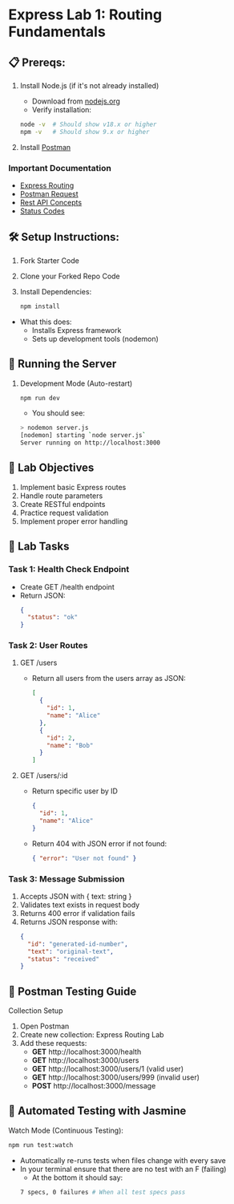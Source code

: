 # Express Lab 1: Routing Fundamentals

## 📋 Prereqs:

1. Install Node.js (if it's not already installed)

   - Download from [nodejs.org](nodejs.org)
   - Verify installation:

   ```bash
   node -v  # Should show v18.x or higher
   npm -v   # Should show 9.x or higher
   ```

2. Install [Postman](postman.com/downloads)

### Important Documentation

- [Express Routing](https://expressjs.com/en/guide/routing.html)
- [Postman Request](https://learning.postman.com/docs/sending-requests/create-requests/request-basics/)
- [Rest API Concepts](https://www.restapitutorial.com/introduction/httpmethods)
- [Status Codes](https://developer.mozilla.org/en-US/docs/Web/HTTP/Reference/Status)

## 🛠️ Setup Instructions:

1. Fork Starter Code
2. Clone your Forked Repo Code
3. Install Dependencies:

   ```bash
   npm install
   ```

- What this does:
  - Installs Express framework
  - Sets up development tools (nodemon)

## 🚀 Running the Server

1. Development Mode (Auto-restart)

   ```bash
   npm run dev
   ```

   - You should see:

   ```bash
   > nodemon server.js
   [nodemon] starting `node server.js`
   Server running on http://localhost:3000
   ```

## 🎯 Lab Objectives

1. Implement basic Express routes
2. Handle route parameters
3. Create RESTful endpoints
4. Practice request validation
5. Implement proper error handling

## 📝 Lab Tasks

### Task 1: Health Check Endpoint

- Create GET /health endpoint
- Return JSON:
  ```json
  {
    "status": "ok"
  }
  ```

### Task 2: User Routes

1. GET /users
   - Return all users from the users array as JSON:
     ```json
     [
       {
         "id": 1,
         "name": "Alice"
       },
       {
         "id": 2,
         "name": "Bob"
       }
     ]
     ```
2. GET /users/:id

   - Return specific user by ID
     ```json
     {
       "id": 1,
       "name": "Alice"
     }
     ```
   - Return 404 with JSON error if not found:
     ```json
     { "error": "User not found" }
     ```

### Task 3: Message Submission

1. Accepts JSON with { text: string }
2. Validates text exists in request body
3. Returns 400 error if validation fails
4. Returns JSON response with:
   ```json
   {
     "id": "generated-id-number",
     "text": "original-text",
     "status": "received"
   }
   ```

## 🧪 Postman Testing Guide

Collection Setup

1. Open Postman
2. Create new collection: Express Routing Lab
3. Add these requests:
   - **GET** http://localhost:3000/health
   - **GET** http://localhost:3000/users
   - **GET** http://localhost:3000/users/1 (valid user)
   - **GET** http://localhost:3000/users/999 (invalid user)
   - **POST** http://localhost:3000/message

## 🧪 Automated Testing with Jasmine

Watch Mode (Continuous Testing):

```bash
npm run test:watch
```

- Automatically re-runs tests when files change with every save
- In your terminal ensure that there are no test with an F (failing)
  - At the bottom it should say:
  ```bash
  7 specs, 0 failures # When all test specs pass
  ```
